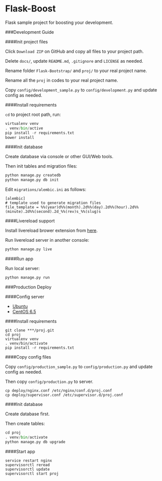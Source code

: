 Flask-Boost
===============

Flask sample project for boosting your development.

###Development Guide

####Init project files

Click `Download ZIP` on GitHub and copy all files to your project path.

Delete `docs/`, update `README.md`, `.gitignore` and `LICENSE` as needed.

Rename folder `Flask-Bootstrap/` and `proj/` to your real project name.

Rename all the `proj` in codes to your real project name.

Copy `config/development_sample.py` to `config/development.py` and update config as needed.

####Install requirements

`cd` to project root path, run:
 
```py
virtualenv venv
. venv/bin/active
pip install -r requirements.txt
bower install
```

####Init database

Create database via console or other GUI/Web tools.

Then init tables and migration files:

```py
python manage.py createdb
python manage.py db init
```

Edit `migrations/alembic.ini` as follows:

```
[alembic]
# template used to generate migration files
file_template = %%(year)d%%(month).2d%%(day).2d%%(hour).2d%%(minute).2d%%(second).2d_%%(rev)s_%%(slug)s
```

####Livereload support

Install livereload brower extension from [here](http://feedback.livereload.com/knowledgebase/articles/86242-how-do-i-install-and-use-the-browser-extensions-).

Run livereload server in another console:

```py
python manage.py live
```

####Run app

Run local server:

```py
python manage.py run
```

###Production Deploy

####Config server

* [Ubuntu](http://wiki.hustlzp.com/post/ubuntu-server-config)
* [CentOS 6.5](http://wiki.hustlzp.com/post/linux/centos)

####Install requirements

```
git clone ***/proj.git
cd proj
virtualenv venv
. venv/bin/activate
pip install -r requirements.txt
```

####Copy config files

Copy `config/production_sample.py` to `config/production.py` and update config as needed.

Then copy `config/production.py` to server.

```
cp deploy/nginx.conf /etc/nginx/conf.d/proj.conf
cp deploy/supervisor.conf /etc/supervisor.d/proj.conf
```

####Init database

Create database first.

Then create tables:

```py
cd proj
. venv/bin/activate
python manage.py db upgrade
```

####Start app

```
service restart nginx
supervisorctl reread
supervisorctl update
supervisorctl start proj
```
